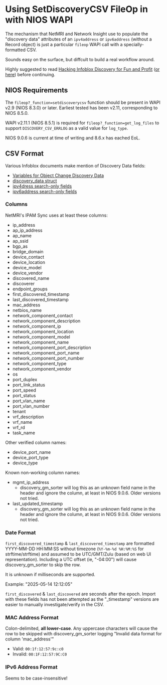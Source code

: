 # Using SetDiscoveryCSV FileOp in with NIOS WAPI

The mechanism that NetMRI and Network Insight use to populate the "discovery 
data" attributes of an `ipv4address` or `ipv6address` (without a Record object)
is just a particular `fileop` WAPI call with a specially-formatted CSV.

Sounds easy on the surface, but diffcult to build a real workflow around.

Highly suggested to read [Hacking Infoblox Discovery for Fun and Profit](https://blogs.infoblox.com/community/hacking-infoblox-discovery-for-fun-and-profit-its-just-another-csv/) ([or here](https://www.dvolve.net/blog/2020/09/hacking-infoblox-discovery-for-fun-and-profit/)) before
continuing.

## NIOS Requirements

The `fileop?_function=setdiscoverycsv` function should be present in WAPI v2.9
(NIOS 8.3.0) or later. Earliest tested has been v2.11, corresponding to NIOS
8.5.0.

WAPI v2.11.1 (NIOS 8.5.1) is required for `fileop?_function=get_log_files` to
support `DISCOVERY_CSV_ERRLOG` as a valid value for `log_type`.

NIOS 9.0.6 is current at time of writing and 8.6.x has eached EoL.

## CSV Format

Various Infoblox documents make mention of Discovery Data fields:
* [Variables for Object Change Discovery Data](https://docs.infoblox.com/space/nios90/1375045306/Variables+for+Object+Change+Discovery+Data)
* [discovery_data struct](https://ipam.illinois.edu/wapidoc/additional/structs.html#struct-discoverydata)
* [ipv4dress search-only fields](https://ipam.illinois.edu/wapidoc/objects/ipv4address.html#search-only-fields-list)
* [ipv6address search-only fields](https://ipam.illinois.edu/wapidoc/objects/ipv6address.html#search-only-fields-list)

### Columns

NetMRI's IPAM Sync uses at least these columns:
- ip_address
- ap_ip_address
- ap_name
- ap_ssid
- bgp_as
- bridge_domain
- device_contact
- device_location
- device_model
- device_vendor
- discovered_name
- discoverer
- endpoint_groups
- first_discovered_timestamp
- last_discovered_timestamp
- mac_address
- netbios_name
- network_component_contact
- network_component_description
- network_component_ip
- network_component_location
- network_component_model
- network_component_name
- network_component_port_description
- network_component_port_name
- network_component_port_number
- network_component_type
- network_component_vendor
- os
- port_duplex
- port_link_status
- port_speed
- port_status
- port_vlan_name
- port_vlan_number
- tenant
- vrf_description
- vrf_name
- vrf_rd
- task_name

Other verified column names:
- device_port_name
- device_port_type
- device_type

Known non-working column names:
- mgmt_ip_address
  - discovery_gm_sorter will log this as an unknown field name in the header
    and ignore the column, at least in NIOS 9.0.6. Older versions not tried.
- last_updated_timestamp
  - discovery_gm_sorter will log this as an unknown field name in the header
    and ignore the column, at least in NIOS 9.0.6. Older versions not tried.

### Date Format
`first_discovered_timestamp` & `last_discovered_timestamp` are formatted
YYYY-MM-DD HH:MM:SS without timezone (`%Y-%m-%d %H:%M:%S` for strftime/strftime)
and assumed to be UTC/GMT/Zulu (based on web UI representation). Including a
UTC offset (ie, "-04:00") will cause discovery_gm_sorter to skip the row.

It is unknown if milliseconds are supported.

Example: "2025-05-14 12:12:05"

`first_discovered` & `last_discovered` are seconds after the epoch. Import with
these fields has not been attempted as the "_timestamp" versions are easier to
manually investigate/verify in the CSV.

### MAC Address Format

Colon-delimited, **all lower-case**. Any uppercase characters will cause the row
to be skipped with discovery_gm_sorter logging "Invalid data format for column
'mac_address'"

- Valid: `00:1f:12:57:9c:c0`
- Invalid: `00:1F:12:57:9C:C0`

### IPv6 Address Format

Seems to be case-insensitive!

